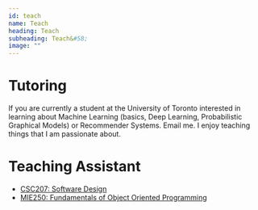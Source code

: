 ```yaml
---
id: teach
name: Teach
heading: Teach
subheading: Teach&#58;
image: ""
---
```

# Tutoring
If you are currently a student at the University of Toronto interested in learning about 
Machine Learning (basics, Deep Learning, Probabilistic Graphical Models) or Recommender Systems. Email me. 
I enjoy teaching things that I am passionate about. 

# Teaching Assistant 

* [CSC207: Software Design](http://www.teach.cs.toronto.edu/~csc207h/fall/labs.shtml)
* [MIE250: Fundamentals of Object Oriented Programming](https://github.com/MIE250-2017)

<!--
# Online Courses

* [SoonTeachDeepLearning](https://scheeloong.github.io/SoonTeachDeepLearning)  (TODO)
* [SoonTeachResearch](https://scheeloong.github.io/SoonTeachResearch)  (TODO)
-->
